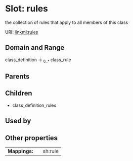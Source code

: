 
# Slot: rules


the collection of rules that apply to all members of this class

URI: [linkml:rules](https://w3id.org/linkml/rules)


## Domain and Range

class_definition &#8594;  <sub>0..\*</sub> class_rule

## Parents


## Children

 *  class_definition_rules

## Used by


## Other properties

|  |  |  |
| --- | --- | --- |
| **Mappings:** | | sh:rule |

